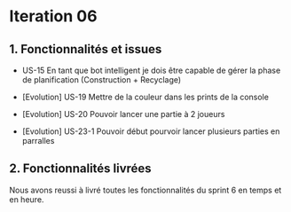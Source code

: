 # Iteration 06

## 1. Fonctionnalités et issues

- US-15
En tant que bot intelligent je dois être capable de gérer la phase de planification (Construction + Recyclage)

- [Evolution] US-19
Mettre de la couleur dans les prints de la console

- [Evolution] US-20
Pouvoir lancer une partie à 2 joueurs

- [Evolution] US-23-1
Pouvoir début pourvoir lancer plusieurs parties en parralles

## 2. Fonctionnalités livrées
Nous avons reussi à livré toutes les fonctionnalités du sprint 6 en temps et en heure.